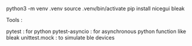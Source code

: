 python3 -m venv .venv
source .venv/bin/activate
pip install nicegui bleak

Tools : 

pytest : for python
pytest-asyncio : for asynchronous python function like bleak
unittest.mock : to simulate ble devices